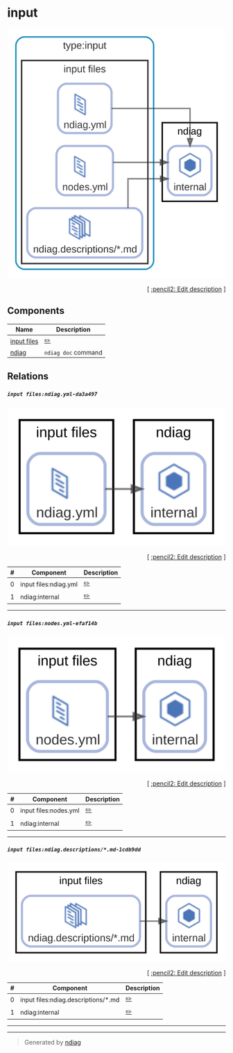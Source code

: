 # input

![view](view-input.svg)



<p align="right">
  [ <a href="../ndiag.descriptions/_view-input.md">:pencil2: Edit description</a> ]
</p>

## Components

| Name | Description |
| --- | --- |
| [input files](node-input_files.md) | <a href="../ndiag.descriptions/_node-input_files.md">:pencil2:</a> |
| [ndiag](node-ndiag.md) | `ndiag doc` command |

## Relations

##### `input files:ndiag.yml-da3a497`

![relation](relation-input_files_ndiag.yml-da3a497.svg)


<p align="right">
  [ <a href="../ndiag.descriptions/_relation-input_files_ndiag.yml-da3a497.md">:pencil2: Edit description</a> ]
</p>

| # | Component | Description |
| --- | --- | --- |
| 0 | input files:ndiag.yml |  <a href="../ndiag.descriptions/_component-input_files_ndiag.yml.md">:pencil2:</a> |
| 1 | ndiag:internal |  <a href="../ndiag.descriptions/_component-ndiag_internal.md">:pencil2:</a> |

---

##### `input files:nodes.yml-efaf14b`

![relation](relation-input_files_nodes.yml-efaf14b.svg)


<p align="right">
  [ <a href="../ndiag.descriptions/_relation-input_files_nodes.yml-efaf14b.md">:pencil2: Edit description</a> ]
</p>

| # | Component | Description |
| --- | --- | --- |
| 0 | input files:nodes.yml |  <a href="../ndiag.descriptions/_component-input_files_nodes.yml.md">:pencil2:</a> |
| 1 | ndiag:internal |  <a href="../ndiag.descriptions/_component-ndiag_internal.md">:pencil2:</a> |

---

##### `input files:ndiag.descriptions/*.md-1cdb9dd`

![relation](relation-input_files_ndiag.descriptions__.md-1cdb9dd.svg)


<p align="right">
  [ <a href="../ndiag.descriptions/_relation-input_files_ndiag.descriptions__.md-1cdb9dd.md">:pencil2: Edit description</a> ]
</p>

| # | Component | Description |
| --- | --- | --- |
| 0 | input files:ndiag.descriptions/*.md |  <a href="../ndiag.descriptions/_component-input_files_ndiag.descriptions__.md.md">:pencil2:</a> |
| 1 | ndiag:internal |  <a href="../ndiag.descriptions/_component-ndiag_internal.md">:pencil2:</a> |

---
---

> Generated by [ndiag](https://github.com/k1LoW/ndiag)
